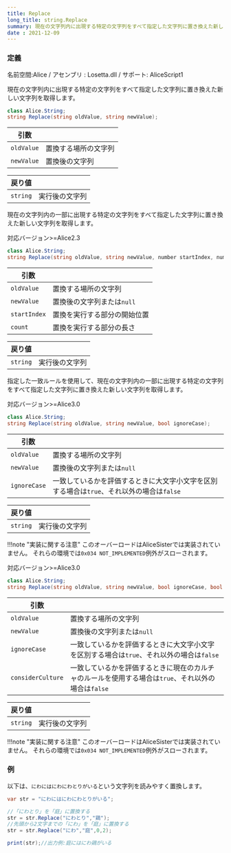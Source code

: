 ```yaml
---
title: Replace
long_title: string.Replace
summary: 現在の文字列内に出現する特定の文字列をすべて指定した文字列に置き換えた新しい文字列を取得します。
date : 2021-12-09
---
```

### 定義
名前空間:Alice / アセンブリ : Losetta.dll / サポート: AliceScript1

現在の文字列内に出現する特定の文字列をすべて指定した文字列に置き換えた新しい文字列を取得します。

```cs title="AliceScript"
class Alice.String;
string Replace(string oldValue, string newValue);
```

|引数| |
|-|-|
|`oldValue`|置換する場所の文字列|
|`newValue`|置換後の文字列|

|戻り値| |
|-|-|
|`string`|実行後の文字列|

現在の文字列内の一部に出現する特定の文字列をすべて指定した文字列に置き換えた新しい文字列を取得します。

<span class="badge bg-success">対応バージョン>=Alice2.3</span>

```cs title="AliceScript"
class Alice.String;
string Replace(string oldValue, string newValue, number startIndex, number length);
```

|引数| |
|-|-|
|`oldValue`|置換する場所の文字列|
|`newValue`|置換後の文字列または`null`|
|`startIndex`|置換を実行する部分の開始位置|
|`count`|置換を実行する部分の長さ|

|戻り値| |
|-|-|
|`string`|実行後の文字列|

指定した一致ルールを使用して、現在の文字列内の一部に出現する特定の文字列をすべて指定した文字列に置き換えた新しい文字列を取得します。

<span class="badge bg-success">対応バージョン>=Alice3.0</span>

```cs title="AliceScript"
class Alice.String;
string Replace(string oldValue, string newValue, bool ignoreCase);
```

|引数| |
|-|-|
|`oldValue`|置換する場所の文字列|
|`newValue`|置換後の文字列または`null`|
|`ignoreCase`|一致しているかを評価するときに大文字小文字を区別する場合は`true`、それ以外の場合は`false`|

|戻り値| |
|-|-|
|`string`|実行後の文字列|

!!!note "実装に関する注意"
    このオーバーロードはAliceSisterでは実装されていません。
    それらの環境では`0x034 NOT_IMPLEMENTED`例外がスローされます。

<span class="badge bg-success">対応バージョン>=Alice3.0</span>

```cs title="AliceScript"
class Alice.String;
string Replace(string oldValue, string newValue, bool ignoreCase, bool considerCulture);
```

|引数| |
|-|-|
|`oldValue`|置換する場所の文字列|
|`newValue`|置換後の文字列または`null`|
|`ignoreCase`|一致しているかを評価するときに大文字小文字を区別する場合は`true`、それ以外の場合は`false`|
|`considerCulture`|一致しているかを評価するときに現在のカルチャのルールを使用する場合は`true`、それ以外の場合は`false`|

|戻り値| |
|-|-|
|`string`|実行後の文字列|

!!!note "実装に関する注意"
    このオーバーロードはAliceSisterでは実装されていません。
    それらの環境では`0x034 NOT_IMPLEMENTED`例外がスローされます。

### 例
以下は、`にわにはにわにわとりがいる`という文字列を読みやすく置換します。

```cs title="AliceScript"
var str = "にわにはにわにわとりがいる";

//「にわとり」を「庭」に置換する
str = str.Replace("にわとり","鶏");
//先頭から2文字までの「にわ」を「庭」に置換する
str = str.Replace("にわ","庭",0,2);

print(str);//出力例:庭にはにわ鶏がいる
```
